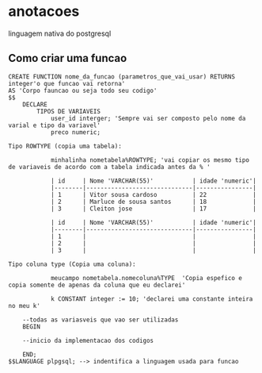 # anotacoes
linguagem nativa do postgresql

## Como criar uma funcao
 
    CREATE FUNCTION nome_da_funcao (parametros_que_vai_usar) RETURNS integer'o que funcao vai retorna'
    AS 'Corpo fauncao ou seja todo seu codigo'
    $$
        DECLARE 
            TIPOS DE VARIAVEIS
                user_id interger; 'Sempre vai ser composto pelo nome da varial e tipo da variavel'
                preco numeric;

    Tipo ROWTYPE (copia uma tabela):

                minhalinha nometabela%ROWTYPE; 'vai copiar os mesmo tipo de variaveis de acordo com a tabela indicada antes da % '

                | id     | Nome 'VARCHAR(55)'           | idade 'numeric'|     
                |--------|------------------------------|----------------|
                | 1      | Vitor sousa cardoso          | 22             |
                | 2      | Marluce de sousa santos      | 18             |
                | 3      | Cleiton jose                 | 17             |

                | id     | Nome 'VARCHAR(55)'           | idade 'numeric'|
                |--------|------------------------------|----------------|
                | 1      |                              |                |
                | 2      |                              |                |
                | 3      |                              |                |

    Tipo coluna type (Copia uma coluna):

                meucampo nometabela.nomecoluna%TYPE  'Copia espefico e copia somente de apenas da coluna que eu declarei'

                k CONSTANT integer := 10; 'declarei uma constante inteira no meu k'

        --todas as variasveis que vao ser utilizadas
        BEGIN

        --inicio da implementacao dos codigos 

        END; 
    $$LANGUAGE plpgsql; --> indentifica a linguagem usada para funcao


